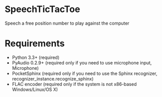 # SpeechTicTacToe
Speech a free position number to play against the computer


# Requirements
* Python 3.3+ (required)
* PyAudio 0.2.9+ (required only if you need to use microphone input, Microphone)
* PocketSphinx (required only if you need to use the Sphinx recognizer, recognizer_instance.recognize_sphinx)
* FLAC encoder (required only if the system is not x86-based Windows/Linux/OS X)

